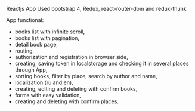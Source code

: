Reactjs App
Used bootstrap 4, Redux, react-router-dom and redux-thunk

App functional:
- books list with infinite scroll,
- books list with pagination,
- detail book page,
- routing,
- authorization and registration in browser side,
- creating, saving token in localstorage and checking it in several places through App,
- sorting books, filter by place, search by author and name,
- localization (ru and en),
- creating, editing and deleting with confirm books,
- forms with easy validation,
- creating and deleting with confirm places.
